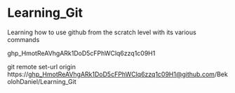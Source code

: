 # Learning_Git
Learning how to use github from the scratch level with its various commands

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

git remote set-url origin https://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@github.com/BekolohDaniel/Learning_Git